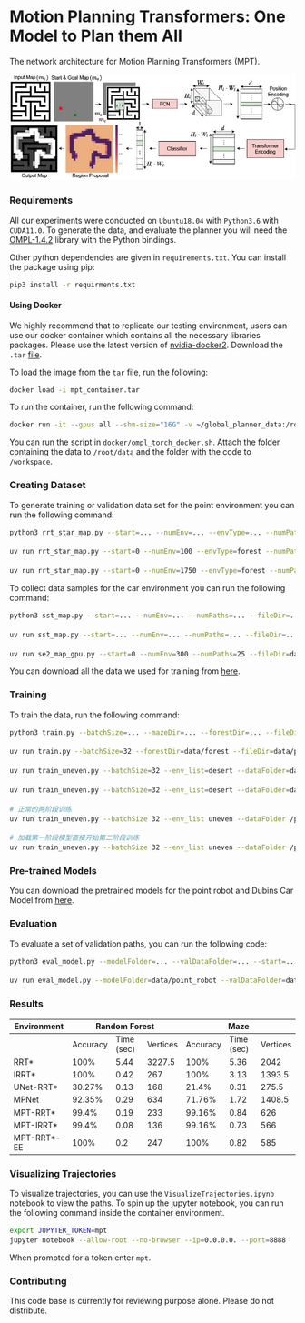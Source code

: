 # Motion Planning Transformers: One Model to Plan them All
The network architecture for Motion Planning Transformers (MPT).

![Transformer Figure](transformer_fig.jpg)

### Requirements
All our experiments were conducted on `Ubuntu18.04` with `Python3.6` with `CUDA11.0`. To generate the data, and evaluate the planner you will need the [OMPL-1.4.2](https://ompl.kavrakilab.org/index.html) library with the Python bindings.

Other python dependencies are given in `requirements.txt`. You can install the package using pip:

```bash
pip3 install -r requirments.txt
```

#### Using Docker

We highly recommend that to replicate our testing environment, users can use our docker container which contains all the necessary libraries packages. Please use the latest version of [nvidia-docker2](https://github.com/NVIDIA/nvidia-docker). Download the `.tar` [file](https://drive.google.com/file/d/154E338PduQPHfO0sUqA8ZST1GaQodY41/view?usp=sharing).

To load the image from the `tar` file, run the following:

```bash
docker load -i mpt_container.tar
```

To run the container, run the following command:

```bash
docker run -it --gpus all --shm-size="16G" -v ~/global_planner_data:/root/data -v <link-to-code-base>:/workspace bash
```

You can run the script in `docker/ompl_torch_docker.sh`. Attach the folder containing the data to `/root/data` and the folder with the code to `/workspace`.

### Creating Dataset
To generate training or validation data set for the point environment you can run the following command:

```bash
python3 rrt_star_map.py --start=... --numEnv=... --envType=... --numPaths=... --fileDir=... --mapFile

uv run rrt_star_map.py --start=0 --numEnv=100 --envType=forest --numPaths=25 --fileDir=data/forest

uv run rrt_star_map.py --start=0 --numEnv=1750 --envType=forest --numPaths=25 --fileDir=data/forest/train
```

To collect data samples for the car environment you can run the following command:

```bash
python3 sst_map.py --start=... --numEnv=... --numPaths=... --fileDir=...

uv run sst_map.py --start=... --numEnv=... --numPaths=... --fileDir=...

uv run se2_map_gpu.py --start=0 --numEnv=300 --numPaths=25 --fileDir=data/forest/train --workers=12
```

You can download all the data we used for training from [here](https://drive.google.com/drive/folders/1uP_l_pLLljRv6sn5xlcCkq3iTiuKHdDA?usp=sharing).

### Training

To train the data, run the following command:

```bash
python3 train.py --batchSize=... --mazeDir=... --forestDir=... --fileDir=...

uv run train.py --batchSize=32 --forestDir=data/forest --fileDir=data/point_robot

uv run train_uneven.py --batchSize=32 --env_list=desert --dataFolder=data/test_training --fileDir=data/uneven

uv run train_uneven.py --batchSize=32 --env_list=desert --dataFolder=data/test_training --fileDir=data/uneven --load_stage1_model=data/uneven/stage1_model_epoch_39.pkl

# 正常的两阶段训练
uv run train_uneven.py --batchSize 32 --env_list uneven --dataFolder /path/to/data --fileDir /path/to/save

# 加载第一阶段模型直接开始第二阶段训练
uv run train_uneven.py --batchSize 32 --env_list uneven --dataFolder /path/to/data --fileDir /path/to/save --load_stage1_model /path/to/stage1_model.pkl

```

### Pre-trained Models
You can download the pretrained models for the point robot and Dubins Car Model from [here](https://drive.google.com/file/d/1kVWNmjN1OAg5i5M3fzSbBQ0pSwpU8CU5/view?usp=sharing).

### Evaluation

To evaluate a set of validation paths, you can run the following code:

```bash
python3 eval_model.py --modelFolder=... --valDataFolder=... --start=... --numEnv=... --epoch=... --numPaths=...

uv run eval_model.py --modelFolder=data/point_robot --valDataFolder=data/forest/val --start=0 --numEnv=11 --epoch=5 --numPaths=25 --segmentType=mpt --plannerType=rrtstar
```


### Results

<table>
	<thead>
	<tr>
		<th>Environment </th>
		<th colspan="3">Random Forest</th>
		<th colspan="3">Maze</th>
	</tr>
	</thead>
	<tbody>
		<tr>
			<td></td>
			<td>Accuracy</td>
			<td>Time (sec)</td>
			<td>Vertices</td>
			<td>Accuracy</td>
			<td>Time (sec)</td>
			<td>Vertices</td>
		</tr>
		<tr>
			<td>RRT*</td>
			<td>100%</td>
			<td>5.44</td>
			<td>3227.5</td>
			<td>100%</td>
			<td>5.36</td>
			<td>2042</td>
		</tr>
		<tr>
			<td>IRRT*</td>
			<td>100%</td>
			<td>0.42</td>
			<td>267</td>
			<td>100%</td>
			<td>3.13</td>
			<td>1393.5</td>
		</tr>
		<tr>
			<td>UNet-RRT*</td>
			<td>30.27%</td>
			<td>0.13</td>
			<td>168</td>
			<td>21.4%</td>
			<td>0.31</td>
			<td>275.5</td>
		</tr>
		<tr>
			<td>MPNet</td>
				<td>92.35%</td>
				<td>0.29</td>
				<td>634</td>
				<td>71.76%</td>
				<td>1.72</td>
				<td>1408.5</td>
			</tr>
		<tr>
			<td>MPT-RRT*</td>
			<td>99.4%</td>
			<td>0.19</td>
			<td>233</td>
			<td>99.16%</td>
			<td>0.84</td>
			<td>626</td>
		</tr>
		<tr>
			<td>MPT-IRRT*</td>
			<td>99.4%</td>
			<td>0.08</td>
			<td>136</td>
			<td>99.16%</td>
			<td>0.73</td>
			<td>566</td>
		</tr>
		<tr>
			<td>MPT-RRT*-EE</td>
			<td>100%</td>
			<td>0.2</td>
			<td>247</td>
			<td>100%</td>
			<td>0.82</td>
			<td>585</td>
		</tr>
	</tbody>
</table>


### Visualizing Trajectories
To visualize trajectories, you can use the `VisualizeTrajectories.ipynb` notebook to view the paths. To spin up the jupyter notebook, you can run the following command inside the container environment.

```bash
export JUPYTER_TOKEN=mpt
jupyter notebook --allow-root --no-browser --ip=0.0.0.0. --port=8888
```

When prompted for a token enter `mpt`.

### Contributing

This code base is currently for reviewing purpose alone. Please do not distribute.
